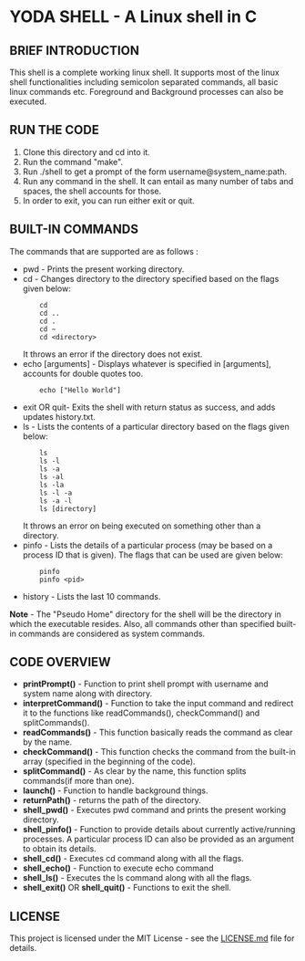 # YODA SHELL - A Linux shell in C
 
## **BRIEF INTRODUCTION**
This shell is a complete working linux shell. It supports most of the linux shell functionalities including semicolon separated commands, all basic linux commands etc. Foreground and Background processes can also be executed. 
## RUN THE CODE
1. Clone this directory and cd into it.
2. Run the command "make".
3. Run ./shell to get a prompt of the form username@system_name:path.
4. Run any command in the shell. It can entail as many number of tabs and spaces, the shell accounts for those.
5. In order to exit, you can run either exit or quit.



## BUILT-IN COMMANDS
The commands that are supported are as follows : 
* pwd -  Prints the present working directory.
* cd  -  Changes directory to the directory specified based on the flags given below:
    ```
        cd
        cd ..
        cd .
        cd ~
        cd <directory>
    ```
    It throws an error if the directory does not exist. 
* echo [arguments] - Displays whatever is specified in [arguments], accounts for double quotes too.
    ```
        echo ["Hello World"]
    ```
* exit OR quit- Exits the shell with return status as success, and adds updates history.txt. 
* ls - Lists the contents of a particular directory based on the flags given below:
    ```
        ls 
        ls -l
        ls -a
        ls -al
        ls -la
        ls -l -a
        ls -a -l
        ls [directory]
    ```
    It throws an error on being executed on something other than a directory.
* pinfo - Lists the details of a particular process (may be based on a process ID that is given). The flags that can be used are given below:
    ```
        pinfo
        pinfo <pid>
    ```
* history - Lists the last 10 commands. 

**Note** - The "Pseudo Home" directory for the shell will be the directory in which the executable resides. Also, all commands other than specified built-in commands are considered as system commands.
## CODE OVERVIEW
* **printPrompt()** - Function to print shell prompt with username and system name along with directory.
* **interpretCommand()** - Function to take the input command and redirect it to the functions like readCommands(), checkCommand() and splitCommands().
* **readCommands()** -  This function basically reads the command as clear by the name.
* **checkCommand()** - This function checks the command from the built-in array (specified in the beginning of the code).
* **splitCommand()** - As clear by the name, this function splits commands(if more than one).
* **launch()** - Function to handle background things.
* **returnPath()** - returns the path of the directory.
* **shell_pwd()** - Executes pwd command and prints the present working directory.
* **shell_pinfo()** - Function to provide details about currently active/running processes. A particular process ID can also be provided as an argument to obtain its details.
* **shell_cd()** - Executes cd command along with all the flags.
* **shell_echo()** - Function to execute echo command
* **shell_ls()** - Executes the ls command along with all the flags.
* **shell_exit()** OR **shell_quit()** - Functions to exit the shell. 
## LICENSE 
This project is licensed under the MIT License - see the [LICENSE.md](https://github.com/harshita130602/yoda_shell/blob/master/LICENSE.md/LICENSE.md) file for details.
